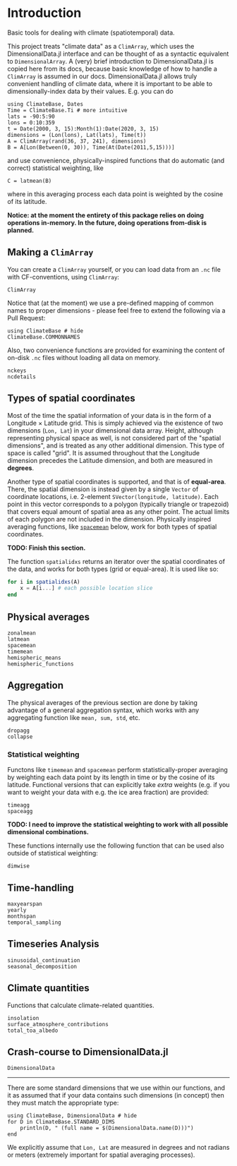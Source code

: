 # Introduction
Basic tools for dealing with climate (spatiotemporal) data.

This project treats "climate data" as a `ClimArray`, which uses the DimensionalData.jl interface and can be thought of as a syntactic equivalent to `DimensionalArray`.
A (very) brief introduction to DimensionalData.jl is copied here from its docs, because basic knowledge of how to handle a `ClimArray` is assumed in our docs.
DimensionalData.jl allows truly convenient handling of climate data, where it is important to be able to dimensionally-index data by their values. E.g. you can do
```@example
using ClimateBase, Dates
Time = ClimateBase.Ti # more intuitive
lats = -90:5:90
lons = 0:10:359
t = Date(2000, 3, 15):Month(1):Date(2020, 3, 15)
dimensions = (Lon(lons), Lat(lats), Time(t))
A = ClimArray(rand(36, 37, 241), dimensions)
B = A[Lon(Between(0, 30)), Time(At(Date(2011,5,15)))]
```
and use convenience, physically-inspired functions that do automatic (and correct) statistical weighting, like
```@example
C = latmean(B)
```
where in this averaging process each data point is weighted by the cosine of its latitude.

**Notice: at the moment the entirety of this package relies on doing operations in-memory. In the future, doing operations from-disk is planned.**

## Making a `ClimArray`
You can create a `ClimArray` yourself, or you can load data from an `.nc` file with CF-conventions, using `ClimArray`:
```@docs
ClimArray
```

Notice that (at the moment) we use a pre-defined mapping of common names to proper dimensions - please feel free to extend the following via a Pull Request:
```@example
using ClimateBase # hide
ClimateBase.COMMONNAMES
```

Also, two convenience functions are provided for examining the content of on-disk `.nc` files without loading all data on memory.
```@docs
nckeys
ncdetails
```


## Types of spatial coordinates
Most of the time the spatial information of your data is in the form of a Longitude × Latitude grid. This is simply achieved via the existence of two dimensions (`Lon, Lat`) in your dimensional data array. Height, although representing physical space as well, is not considered part of the "spatial dimensions", and is treated as any other additional dimension.
This type of space is called "grid". It is assumed throughout that the Longitude dimension precedes the Latitude dimension, and both are measured in **degrees**.

Another type of spatial coordinates is supported, and that is of **equal-area**. There, the spatial dimension is instead given by a single `Vector` of coordinate locations, i.e. 2-element `SVector(longitude, latitude)`.
Each point in this vector corresponds to a polygon (typically triangle or trapezoid) that covers equal amount of spatial area as any other point.
The actual limits of each polygon are not included in the dimension.
Physically inspired averaging functions, like [`spacemean`](@ref) below, work for both types of spatial coordinates.

**TODO: Finish this section.**

The function `spatialidxs` returns an iterator over the spatial coordinates of the data, and works for both types (grid or equal-area). It is used like so:
```julia
for i in spatialidxs(A)
    x = A[i...] # each possible location slice
end
```


## Physical averages
```@docs
zonalmean
latmean
spacemean
timemean
hemispheric_means
hemispheric_functions
```

## Aggregation
The physical averages of the previous section are done by taking advantage of a general aggregation syntax, which works with any aggregating function like `mean, sum, std`, etc.
```@docs
dropagg
collapse
```

### Statistical weighting
Functons like `timemean` and `spacemean` perform statistically-proper averaging by weighting each data point by its length in time or by the cosine of its latitude.
Functional versions that can explicitly take *extra* weights (e.g. if you want to weight your data with e.g. the ice area fraction) are provided:
```@docs
timeagg
spaceagg
```
**TODO: I need to improve the statistical weighting to work with all possible dimensional combinations.**

These functions internally use the following function that can be used also outside of statistical weighting:
```@docs
dimwise
```


## Time-handling
```@docs
maxyearspan
yearly
monthspan
temporal_sampling
```

## Timeseries Analysis
```@docs
sinusoidal_continuation
seasonal_decomposition
```

## Climate quantities
Functions that calculate climate-related quantities.
```@docs
insolation
surface_atmosphere_contributions
total_toa_albedo
```

## Crash-course to DimensionalData.jl
```@docs
DimensionalData
```

---

There are some standard dimensions that we use within our functions, and it as assumed that if your data contains such dimensions (in concept) then they must match the appropriate type:
```@example
using ClimateBase, DimensionalData # hide
for D in ClimateBase.STANDARD_DIMS
    println(D, " (full name = $(DimensionalData.name(D)))")
end
```
We explicitly assume that `Lon, Lat` are measured in degrees and not radians or meters (extremely important for spatial averaging processes).
